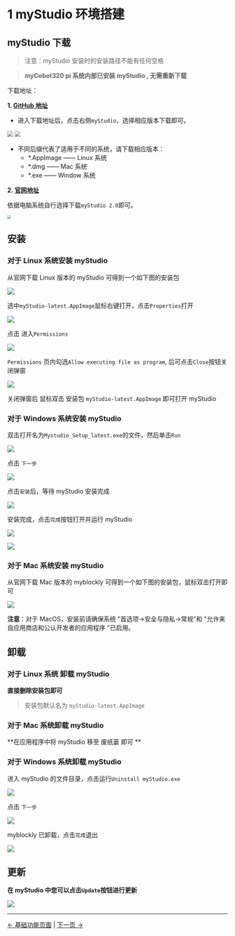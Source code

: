 # 1 myStudio 环境搭建

## myStudio 下载

> 注意：myStudio 安装时的安装路径不能有任何空格

> **myCobot320 pi 系统内部已安装 myStudio , 无需重新下载**

下载地址：

**1. [GitHub 地址](https://github.com/elephantrobotics/myStudio)**

- 进入下载地址后，点击右侧`myStudio`，选择相应版本下载即可。

<img src="./img/github.png" style="zoom: 80%;" />

<img src="./img/github_download.png" style="zoom: 80%;" />

- 不同后缀代表了适用于不同的系统，请下载相应版本：
  - \*.AppImage —— Linux 系统
  - \*.dmg —— Mac 系统
  - \*.exe —— Window 系统

**2. [官网地址](https://www.elephantrobotics.com/download/)**

依据电脑系统自行选择下载`myStudio 2.0`即可。

<img src="./img/download.png" style="zoom: 50%;" />

## 安装

### 对于 Linux 系统安装 myStudio

从官网下载 Linux 版本的 myStudio 可得到一个如下图的安装包

![](.\img\320\appimage.png)

选中`myStudio-latest.AppImage`鼠标右键打开，点击`Properties`打开

<img src=".\img\320\appimage1.png"  />

点击 进入`Permissions`

<img src=".\img\320\appimage2.png"  />

`Permissions` 页内勾选`Allow executing file as program`, 后可点击`Close`按钮关闭弹窗

<img src=".\img\320\appimage3.png"  />

关闭弹窗后 鼠标双击 安装包 `myStudio-latest.AppImage` 即可打开 myStudio

### 对于 Windows 系统安装 myStudio

双击打开名为`Mystudio_Setup_latest.exe`的文件，然后单击`Run`

![](./img/install_1.png)

点击 `下一步`

![](./img/install_2.png)

点击`安装`后，等待 myStudio 安装完成

![](./img/install_3.png)

安装完成，点击`完成`按钮打开并运行 myStudio

![](./img/install_4.png)

![](./img\install_5.png)

### 对于 Mac 系统安装 myStudio

从官网下载 Mac 版本的 myblockly 可得到一个如下图的安装包，鼠标双击打开即可

![](.\img\mac.png)

**注意**：对于 MacOS，安装前请确保系统 "首选项->安全与隐私->常规"和 "允许来自应用商店和公认开发者的应用程序 "已启用。

## 卸载

### 对于 Linux 系统 卸载 myStudio

**直接删除安装包即可**

> 安装包默认名为 `myStudio-latest.AppImage`

### 对于 Mac 系统卸载 myStudio

**在应用程序中将 myStudio 移至 废纸篓 即可 **

### 对于 Windows 系统卸载 myStudio

进入 myStudio 的文件目录，点击运行`Uninstall myStudio.exe`

![](img\uninstall_1.png)

点击 `下一步`

![](img\uninstall_2.png)

myblockly 已卸载，点击`完成`退出

![](img\uninstall_3.png)

## 更新

**在 myStudio 中您可以点击`Update`按钮进行更新**

![](img\update.png)

---

[← 基础功能页面](../../../../5-BasicApplication/README_PI.md) | [下一页 →](../320pi/2-install_firmwares.md)
